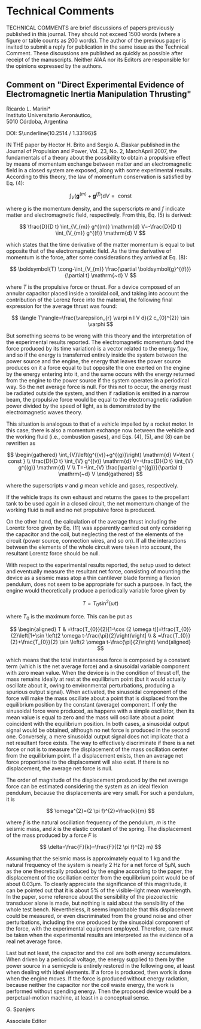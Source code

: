 # Technical Comments 

TECHNICAL COMMENTS are brief discussions of papers previously published in this journal. They should not exceed 1500 words (where a figure or table counts as 200 words). The author of the previous paper is invited to submit a reply for publication in the same issue as the Technical Comment. These discussions are published as quickly as possible after receipt of the manuscripts. Neither AIAA nor its Editors are responsible for the opinions expressed by the authors.

## Comment on "Direct Experimental Evidence of Electromagnetic Inertia Manipulation Thrusting"

Ricardo L. Marini*<br>Instituto Universitario Aeronáutico,<br>5010 Córdoba, Argentina

DOI: $\underline{10.2514 / 1.33196}$

IN THE paper by Hector H. Brito and Sergio A. Elaskar published in the Journal of Propulsion and Power, Vol. 23, No. 2, MarchApril 2007, the fundamentals of a theory about the possibility to obtain a propulsive effect by means of momentum exchange between matter and an electromagnetic field in a closed system are exposed, along with some experimental results. According to this theory, the law of momentum conservation is satisfied by Eq. (4):

$$
\int_{V}\left(\boldsymbol{g}^{(m)}+\boldsymbol{g}^{(f)}\right) \mathrm{d} V=\text { const }
$$

where $g$ is the momentum density, and the superscripts $m$ and $f$ indicate matter and electromagnetic field, respectively. From this, Eq. (5) is derived:

$$
\frac{D}{D t} \int_{V_{m}} g^{(m)} \mathrm{d} V=-\frac{D}{D t} \int_{V_{m}} g^{(f)} \mathrm{d} V
$$

which states that the time derivative of the matter momentum is equal to but opposite that of the electromagnetic field. As the time derivative of momentum is the force, after some considerations they arrived at Eq. (8):

$$
\boldsymbol{T} \cong-\int_{V_{m}} \frac{\partial \boldsymbol{g}^{(f)}}{\partial t} \mathrm{~d} V
$$

where $T$ is the propulsive force or thrust. For a device composed of an annular capacitor placed inside a toroidal coil, and taking into account the contribution of the Lorenz force into the material, the following final expression for the average thrust was found:

$$
\langle T\rangle=\frac{\varepsilon_{r} \varpi n I V d}{2 c_{0}^{2}} \sin \varphi
$$

But something seems to be wrong with this theory and the interpretation of the experimental results reported. The electromagnetic momentum (and the force produced by its time variation) is a vector related to the energy flow, and so if the energy is transferred entirely inside the system between the power source and the engine, the energy that leaves the power source produces on it a force equal to but opposite the one exerted on the engine by the energy entering into it, and the same occurs with the energy returned from the engine to the power source if the system operates in a periodical way. So the net average force is null. For this not to occur, the energy must be radiated outside the system, and then if radiation is emitted in a narrow beam, the propulsive force would be equal to the electromagnetic radiation power divided by the speed of light, as is demonstrated by the electromagnetic waves theory.

This situation is analogous to that of a vehicle impelled by a rocket motor. In this case, there is also a momentum exchange now between the vehicle and the working fluid (i.e., combustion gases), and Eqs. (4), (5), and (8) can be rewritten as

$$
\begin{gathered}
\int_{V}\left(g^{(v)}+g^{(g)}\right) \mathrm{d} V=\text { const } \\
\frac{D}{D t} \int_{V} g^{(v)} \mathrm{d} V=-\frac{D}{D t} \int_{V} g^{(g)} \mathrm{d} V \\
T=-\int_{V} \frac{\partial g^{(g)}}{\partial t} \mathrm{~d} V
\end{gathered}
$$

where the superscripts $v$ and $g$ mean vehicle and gases, respectively.

If the vehicle traps its own exhaust and returns the gases to the propellant tank to be used again in a closed circuit, the net momentum change of the working fluid is null and no net propulsive force is produced.

On the other hand, the calculation of the average thrust including the Lorentz force given by Eq. (11) was apparently carried out only considering the capacitor and the coil, but neglecting the rest of the elements of the circuit (power source, connection wires, and so on). If all the interactions between the elements of the whole circuit were taken into account, the resultant Lorentz force should be null.

With respect to the experimental results reported, the setup used to detect and eventually measure the resultant net force, consisting of mounting the device as a seismic mass atop a thin cantilever blade forming a flexion pendulum, does not seem to be appropriate for such a purpose. In fact, the engine would theoretically produce a periodically variable force given by

$$
T=T_{0} \sin ^{2}(\omega t)
$$

where $T_{0}$ is the maximum force. This can be put as

$$
\begin{aligned}
T & =\frac{T_{0}}{2}[1-\cos (2 \omega t)]=\frac{T_{0}}{2}\left[1+\sin \left(2 \omega t-\frac{\pi}{2}\right)\right] \\
& =\frac{T_{0}}{2}+\frac{T_{0}}{2} \sin \left(2 \omega t-\frac{\pi}{2}\right)
\end{aligned}
$$

which means that the total instantaneous force is composed by a constant term (which is the net average force) and a sinusoidal variable component with zero mean value. When the device is in the condition of thrust off, the mass remains ideally at rest at the equilibrium point (but it would actually oscillate about it, owing to environmental perturbations, producing a spurious output signal). When activated, the sinusoidal component of the force will make the mass oscillate about a point that is displaced from the equilibrium position by the constant (average) component. If only the sinusoidal force were produced, as happens with a simple oscillator, then its mean value is equal to zero and the mass will oscillate about a point coincident with the equilibrium position. In both cases, a sinusoidal output signal would be obtained, although no net force is produced in the second one. Conversely, a mere sinusoidal output signal does not implicate that a net resultant force exists. The way to effectively discriminate if there is a net force or not is to measure the displacement of the mass oscillation center from the equilibrium point. If a displacement exists, then an average net force proportional to the displacement will also exist. If there is no displacement, the average net force is null.

The order of magnitude of the displacement produced by the net average force can be estimated considering the system as an ideal flexion pendulum, because the displacements are very small. For such a pendulum, it is

$$
\omega^{2}=(2 \pi f)^{2}=\frac{k}{m}
$$

where $f$ is the natural oscillation frequency of the pendulum, $m$ is the seismic mass, and $k$ is the elastic constant of the spring. The displacement of the mass produced by a force $F$ is

$$
\delta=\frac{F}{k}=\frac{F}{(2 \pi f)^{2} m}
$$

Assuming that the seismic mass is approximately equal to $1 \mathrm{~kg}$ and the natural frequency of the system is nearly $2 \mathrm{~Hz}$ for a net force of $5 \mu \mathrm{N}$, such as the one theoretically produced by the engine according to the paper, the displacement of the oscillation center from the equilibrium point would be of about $0.03 \mu \mathrm{m}$. To clearly appreciate the significance of this magnitude, it can be pointed out that it is about $5 \%$ of the visible-light mean wavelength. In the paper, some reference about the sensibility of the piezoelectric transducer alone is made, but nothing is said about the sensibility of the whole test bench. Nevertheless, it seems improbable that this displacement could be measured, or even discriminated from the ground noise and other perturbations, including the one produced by the sinusoidal component of the force, with the experimental equipment employed. Therefore, care must be taken when the experimental results are interpreted as the evidence of a real net average force.

Last but not least, the capacitor and the coil are both energy accumulators. When driven by a periodical voltage, the energy supplied to them by the power source in a semicycle is entirely restored in the following one, at least when dealing with ideal elements. If a force is produced, then work is done when the engine moves. If the force is produced without energy radiation, because neither the capacitor nor the coil waste energy, the work is performed without spending energy. Then the proposed device would be a perpetual-motion machine, at least in a conceptual sense.

G. Spanjers

Associate Editor
